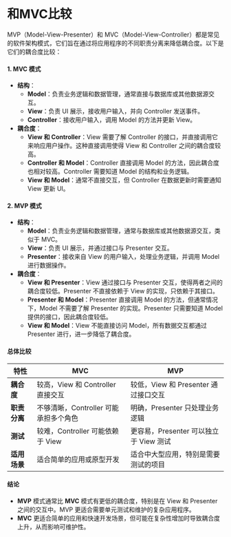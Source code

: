 # 和MVC比较

MVP（Model-View-Presenter）和 MVC（Model-View-Controller）都是常见的软件架构模式，它们旨在通过将应用程序的不同职责分离来降低耦合度。以下是它们的耦合度比较：

#### 1. **MVC 模式**

* **结构**：
  * **Model**：负责业务逻辑和数据管理，通常直接与数据库或其他数据源交互。
  * **View**：负责 UI 展示，接收用户输入，并向 Controller 发送事件。
  * **Controller**：接收用户输入，调用 Model 的方法并更新 View。
* **耦合度**：
  * **View 和 Controller**：View 需要了解 Controller 的接口，并直接调用它来响应用户操作。这种直接调用使得 View 和 Controller 之间的耦合度较高。
  * **Controller 和 Model**：Controller 直接调用 Model 的方法，因此耦合度也相对较高。Controller 需要知道 Model 的结构和业务逻辑。
  * **View 和 Model**：通常不直接交互，但 Controller 在数据更新时需要通知 View 更新 UI。

#### 2. **MVP 模式**

* **结构**：
  * **Model**：负责业务逻辑和数据管理，通常与数据库或其他数据源交互，类似于 MVC。
  * **View**：负责 UI 展示，并通过接口与 Presenter 交互。
  * **Presenter**：接收来自 View 的用户输入，处理业务逻辑，并调用 Model 进行数据操作。
* **耦合度**：
  * **View 和 Presenter**：View 通过接口与 Presenter 交互，使得两者之间的耦合度较低。Presenter 不直接依赖于 View 的实现，只依赖于其接口。
  * **Presenter 和 Model**：Presenter 直接调用 Model 的方法，但通常情况下，Model 不需要了解 Presenter 的实现。Presenter 只需要知道 Model 提供的接口，因此耦合度较低。
  * **View 和 Model**：View 不能直接访问 Model，所有数据交互都通过 Presenter 进行，进一步降低了耦合度。

#### 总体比较

| 特性       | MVC                       | MVP                         |
| -------- | ------------------------- | --------------------------- |
| **耦合度**  | 较高，View 和 Controller 直接交互 | 较低，View 和 Presenter 通过接口交互  |
| **职责分离** | 不够清晰，Controller 可能承担多个角色  | 明确，Presenter 只处理业务逻辑        |
| **测试**   | 较难，Controller 可能依赖于 View  | 更容易，Presenter 可以独立于 View 测试 |
| **适用场景** | 适合简单的应用或原型开发              | 适合中大型应用，特别是需要测试的项目          |

#### 结论

* **MVP** 模式通常比 **MVC** 模式有更低的耦合度，特别是在 View 和 Presenter 之间的交互中。MVP 更适合需要单元测试和维护的复杂应用程序。
* **MVC** 更适合简单的应用和快速开发场景，但可能在复杂性增加时导致耦合度上升，从而影响可维护性。
